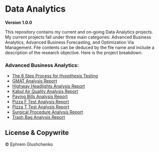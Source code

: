 # Data Analytics

**Version 1.0.0**

This repository contains my current and on-going Data Analytics projects. My current projects fall under three main categories: Advanced Business Analytics, Advanced Business Forecasting, and Optimization Via Management. File contents can be deduced by the file name and include a description of the research objective. Here is the project breakdown. 


### Advanced Business Analytics:

- [The 6 Step Process for Hypothesis Testing](https://github.com/ephremglu/Data-Analytics/blob/main/Hypothesis%20Testing%20Process.pdf)
- [GMAT Analysis Report](https://github.com/ephremglu/Data-Analytics/blob/main/GMAT%20Analysis%20Report.pdf)
- [Highway Headlights Analysis Report](https://github.com/ephremglu/Data-Analytics/blob/main/Headlights%20Analysis%20Report.pdf)
- [Kabul Air Quality Analysis Report](https://github.com/ephremglu/Data-Analytics/blob/main/Kabul%20Air%20Quality%20Analysis%20Report.pdf)
- [Paying Bills Analysis Report](https://github.com/ephremglu/Data-Analytics/blob/main/Paying%20Bills%20Analysis%20Report.pdf)
- [Pizza F Test Analysis Report](https://github.com/ephremglu/Data-Analytics/blob/main/Pizza%20F%20Test%20Analysis%20Report.pdf)
- [Pizza T Test Analysis Report](https://github.com/ephremglu/Data-Analytics/blob/main/Pizza%20T%20test%20Analysis%20Report.pdf)
- [Surgical Procedure Analysis Report](https://github.com/ephremglu/Data-Analytics/blob/main/Surgical%20Procedure%20Analysis%20Report.pdf)
- [Trash Bag Analysis Report](https://github.com/ephremglu/Data-Analytics/blob/main/Trash%20Bag%20Analysis%20Report.pdf)

## License & Copywrite

© Ephrem Glushchenko
